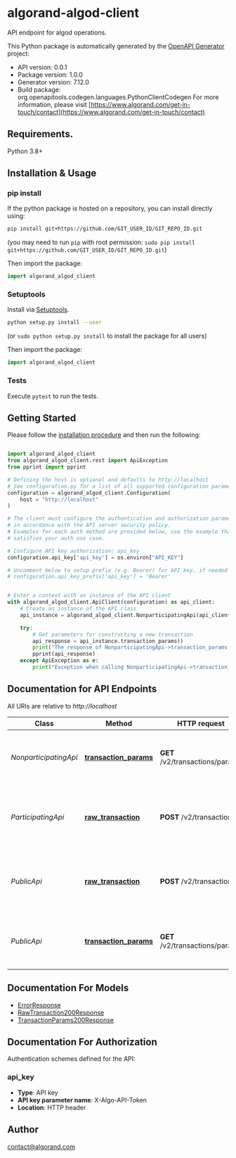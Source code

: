 # algorand-algod-client
API endpoint for algod operations.

This Python package is automatically generated by the [OpenAPI Generator](https://openapi-generator.tech) project:

- API version: 0.0.1
- Package version: 1.0.0
- Generator version: 7.12.0
- Build package: org.openapitools.codegen.languages.PythonClientCodegen
For more information, please visit [https://www.algorand.com/get-in-touch/contact](https://www.algorand.com/get-in-touch/contact)

## Requirements.

Python 3.8+

## Installation & Usage
### pip install

If the python package is hosted on a repository, you can install directly using:

```sh
pip install git+https://github.com/GIT_USER_ID/GIT_REPO_ID.git
```
(you may need to run `pip` with root permission: `sudo pip install git+https://github.com/GIT_USER_ID/GIT_REPO_ID.git`)

Then import the package:
```python
import algorand_algod_client
```

### Setuptools

Install via [Setuptools](http://pypi.python.org/pypi/setuptools).

```sh
python setup.py install --user
```
(or `sudo python setup.py install` to install the package for all users)

Then import the package:
```python
import algorand_algod_client
```

### Tests

Execute `pytest` to run the tests.

## Getting Started

Please follow the [installation procedure](#installation--usage) and then run the following:

```python

import algorand_algod_client
from algorand_algod_client.rest import ApiException
from pprint import pprint

# Defining the host is optional and defaults to http://localhost
# See configuration.py for a list of all supported configuration parameters.
configuration = algorand_algod_client.Configuration(
    host = "http://localhost"
)

# The client must configure the authentication and authorization parameters
# in accordance with the API server security policy.
# Examples for each auth method are provided below, use the example that
# satisfies your auth use case.

# Configure API key authorization: api_key
configuration.api_key['api_key'] = os.environ["API_KEY"]

# Uncomment below to setup prefix (e.g. Bearer) for API key, if needed
# configuration.api_key_prefix['api_key'] = 'Bearer'


# Enter a context with an instance of the API client
with algorand_algod_client.ApiClient(configuration) as api_client:
    # Create an instance of the API class
    api_instance = algorand_algod_client.NonparticipatingApi(api_client)

    try:
        # Get parameters for constructing a new transaction
        api_response = api_instance.transaction_params()
        print("The response of NonparticipatingApi->transaction_params:\n")
        pprint(api_response)
    except ApiException as e:
        print("Exception when calling NonparticipatingApi->transaction_params: %s\n" % e)

```

## Documentation for API Endpoints

All URIs are relative to *http://localhost*

Class | Method | HTTP request | Description
------------ | ------------- | ------------- | -------------
*NonparticipatingApi* | [**transaction_params**](docs/NonparticipatingApi.md#transaction_params) | **GET** /v2/transactions/params | Get parameters for constructing a new transaction
*ParticipatingApi* | [**raw_transaction**](docs/ParticipatingApi.md#raw_transaction) | **POST** /v2/transactions | Broadcasts a raw transaction or transaction group to the network.
*PublicApi* | [**raw_transaction**](docs/PublicApi.md#raw_transaction) | **POST** /v2/transactions | Broadcasts a raw transaction or transaction group to the network.
*PublicApi* | [**transaction_params**](docs/PublicApi.md#transaction_params) | **GET** /v2/transactions/params | Get parameters for constructing a new transaction


## Documentation For Models

 - [ErrorResponse](docs/ErrorResponse.md)
 - [RawTransaction200Response](docs/RawTransaction200Response.md)
 - [TransactionParams200Response](docs/TransactionParams200Response.md)


<a id="documentation-for-authorization"></a>
## Documentation For Authorization


Authentication schemes defined for the API:
<a id="api_key"></a>
### api_key

- **Type**: API key
- **API key parameter name**: X-Algo-API-Token
- **Location**: HTTP header


## Author

contact@algorand.com


